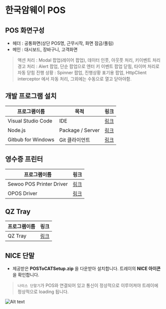 한국암웨이 POS
===================

## POS 화면구성


- 헤더 : 공통화면(상단 POS명, 근무시작, 화면 잠금/풀림)
- 메인 : 대시보드, 장바구니, 고객화면 

> 액션 처리 : Modal 팝업(레이어 팝업), 데이터 인풋, 아웃풋 처리, 키이벤트 처리
> 경고 처리 : Alert 팝업, 단순 팝업으로 엔터 키 이벤트 팝업 닫힘, 타이머 처리로 자동 닫힘
> 진행 상황 : Spinner 팝업, 진행상황 표기용 팝업, HttpClient interceptor 에서 자동 처리, 그외에는 수동으로 열고 닫아야함.


  

## 개발 프로그램 설치
|프로그램이름 |목적 |링크 |
|---------------------|--------------------------|-----------------------------|
|Visual Studio Code |IDE |[링크](https://code.visualstudio.com) |
|Node.js |Package / Server |[링크](https://nodejs.org/ko) |
|Gitbub for Windows |Git 클라이언트 |[링크](https://central.github.com/deployments/desktop/desktop/latest/win32)|

  

## 영수증 프린터
|프로그램이름 |링크 |
|---------------------------|-------------------------|
|Sewoo POS Printer Driver |[링크](http://www.miniprinter.com/file/download.do?SEQ=531) |
|OPOS Driver |[링크](http://www.miniprinter.com/file/download.do?SEQ=565) |
  

## QZ Tray
|프로그램이름 |링크 |
|---------------------------|-------------------------|
|QZ Tray |[링크](https://github.com/qzind/tray/releases/download/v2.0.5/qz-tray-2.0.5.exe) |
  

## NICE 단말
- 제공받은 **POSToCATSetup.zip** 을 다운받아 설치합니다.
트레이의 **NICE 아이콘**을 확인합니다.
> `나이스 단말기`가 POS와 연결되어 있고 통신이 정상적으로 이루어져야 트레이에 정상적으로 loading 됩니다.


![Alt text](http://www.amway.co.kr/lcl/ko/AmwayLocalizedImages/PresetImages/logo_amway_ko.png  "amway")